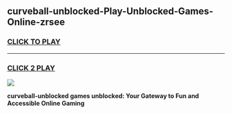 
## curveball-unblocked-Play-Unblocked-Games-Online-zrsee
<h3>
<a href="https://premium76.site?title=curveball-unblocked&ref=25A">CLICK TO PLAY</a></h3>
<hr>

<h3>
<a href="https://premium76.site?title=curveball-unblocked&ref=25A">CLICK 2 PLAY</a>
  
</h3>

<a href="https://premium76.site?title=curveball-unblocked&ref=25A"><img src="https://clearcache.store/games.png"></a>


**curveball-unblocked games unblocked: Your Gateway to Fun and Accessible Online Gaming**

